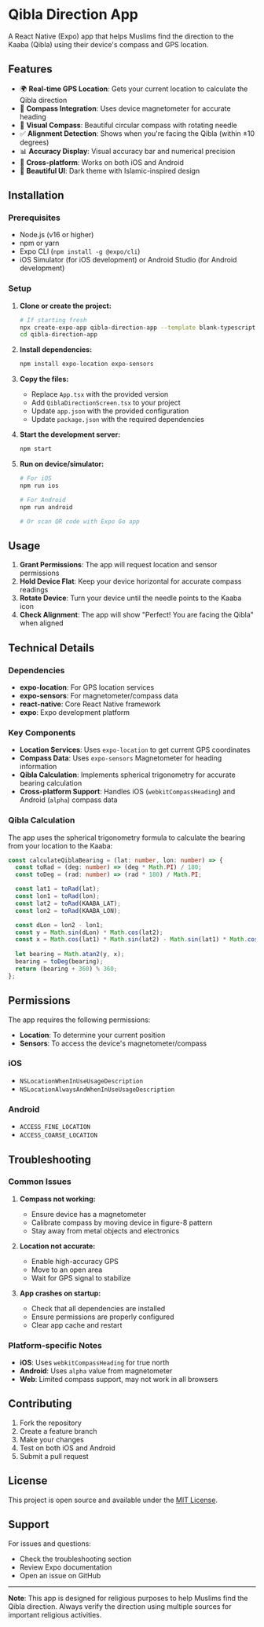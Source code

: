 # Qibla Direction App

A React Native (Expo) app that helps Muslims find the direction to the Kaaba (Qibla) using their device's compass and GPS location.

## Features

- 🌍 **Real-time GPS Location**: Gets your current location to calculate the Qibla direction
- 🧭 **Compass Integration**: Uses device magnetometer for accurate heading
- 🎯 **Visual Compass**: Beautiful circular compass with rotating needle
- ✅ **Alignment Detection**: Shows when you're facing the Qibla (within ±10 degrees)
- 📊 **Accuracy Display**: Visual accuracy bar and numerical precision
- 📱 **Cross-platform**: Works on both iOS and Android
- 🎨 **Beautiful UI**: Dark theme with Islamic-inspired design

## Installation

### Prerequisites

- Node.js (v16 or higher)
- npm or yarn
- Expo CLI (`npm install -g @expo/cli`)
- iOS Simulator (for iOS development) or Android Studio (for Android development)

### Setup

1. **Clone or create the project:**
   ```bash
   # If starting fresh
   npx create-expo-app qibla-direction-app --template blank-typescript
   cd qibla-direction-app
   ```

2. **Install dependencies:**
   ```bash
   npm install expo-location expo-sensors
   ```

3. **Copy the files:**
   - Replace `App.tsx` with the provided version
   - Add `QiblaDirectionScreen.tsx` to your project
   - Update `app.json` with the provided configuration
   - Update `package.json` with the required dependencies

4. **Start the development server:**
   ```bash
   npm start
   ```

5. **Run on device/simulator:**
   ```bash
   # For iOS
   npm run ios
   
   # For Android
   npm run android
   
   # Or scan QR code with Expo Go app
   ```

## Usage

1. **Grant Permissions**: The app will request location and sensor permissions
2. **Hold Device Flat**: Keep your device horizontal for accurate compass readings
3. **Rotate Device**: Turn your device until the needle points to the Kaaba icon
4. **Check Alignment**: The app will show "Perfect! You are facing the Qibla" when aligned

## Technical Details

### Dependencies

- **expo-location**: For GPS location services
- **expo-sensors**: For magnetometer/compass data
- **react-native**: Core React Native framework
- **expo**: Expo development platform

### Key Components

- **Location Services**: Uses `expo-location` to get current GPS coordinates
- **Compass Data**: Uses `expo-sensors` Magnetometer for heading information
- **Qibla Calculation**: Implements spherical trigonometry for accurate bearing calculation
- **Cross-platform Support**: Handles iOS (`webkitCompassHeading`) and Android (`alpha`) compass data

### Qibla Calculation

The app uses the spherical trigonometry formula to calculate the bearing from your location to the Kaaba:

```typescript
const calculateQiblaBearing = (lat: number, lon: number) => {
  const toRad = (deg: number) => (deg * Math.PI) / 180;
  const toDeg = (rad: number) => (rad * 180) / Math.PI;

  const lat1 = toRad(lat);
  const lon1 = toRad(lon);
  const lat2 = toRad(KAABA_LAT);
  const lon2 = toRad(KAABA_LON);

  const dLon = lon2 - lon1;
  const y = Math.sin(dLon) * Math.cos(lat2);
  const x = Math.cos(lat1) * Math.sin(lat2) - Math.sin(lat1) * Math.cos(lat2) * Math.cos(dLon);
  
  let bearing = Math.atan2(y, x);
  bearing = toDeg(bearing);
  return (bearing + 360) % 360;
};
```

## Permissions

The app requires the following permissions:

- **Location**: To determine your current position
- **Sensors**: To access the device's magnetometer/compass

### iOS
- `NSLocationWhenInUseUsageDescription`
- `NSLocationAlwaysAndWhenInUseUsageDescription`

### Android
- `ACCESS_FINE_LOCATION`
- `ACCESS_COARSE_LOCATION`

## Troubleshooting

### Common Issues

1. **Compass not working:**
   - Ensure device has a magnetometer
   - Calibrate compass by moving device in figure-8 pattern
   - Stay away from metal objects and electronics

2. **Location not accurate:**
   - Enable high-accuracy GPS
   - Move to an open area
   - Wait for GPS signal to stabilize

3. **App crashes on startup:**
   - Check that all dependencies are installed
   - Ensure permissions are properly configured
   - Clear app cache and restart

### Platform-specific Notes

- **iOS**: Uses `webkitCompassHeading` for true north
- **Android**: Uses `alpha` value from magnetometer
- **Web**: Limited compass support, may not work in all browsers

## Contributing

1. Fork the repository
2. Create a feature branch
3. Make your changes
4. Test on both iOS and Android
5. Submit a pull request

## License

This project is open source and available under the [MIT License](LICENSE).

## Support

For issues and questions:
- Check the troubleshooting section
- Review Expo documentation
- Open an issue on GitHub

---

**Note**: This app is designed for religious purposes to help Muslims find the Qibla direction. Always verify the direction using multiple sources for important religious activities.
